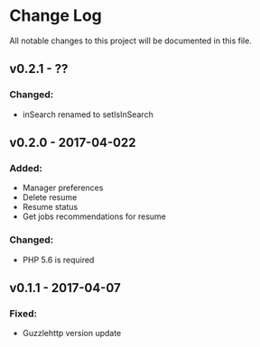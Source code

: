 # Change Log
All notable changes to this project will be documented in this file.

## v0.2.1 - ??
### Changed:
 - inSearch renamed to setIsInSearch

## v0.2.0 - 2017-04-022
### Added:
 - Manager preferences
 - Delete resume
 - Resume status
 - Get jobs recommendations for resume

### Changed:
 - PHP 5.6 is required

## v0.1.1 - 2017-04-07
### Fixed:
 - Guzzlehttp version update